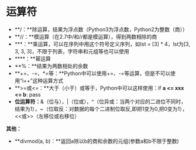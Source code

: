 # 运算符

* **/：**除运算，结果为浮点数（Python3为浮点数，Python2为整数（商））
* **//：**模运算（在2.7中/和//都是模运算），得到两数相除的商
* **\*：**乘运算，可以在序列中用这个符号定义序列，如lst = \[3\] \* 4，lst为\[3, 3, 3, 3\]，不限于列表，字符串和元组等也可以使用
* **\*\*：**幂运算
* **%：**结果为两数相处的余数
* **+=、-=、\*=等：**Python中可以使用+=、-=等运算，但是不可以使用“i++”这种运算方式
* **&gt;=或&lt;=：**大于（小于）或等于，Python中可以这样使用：if **a &lt;= xxx &lt;= b**: pass
* **位运算符：**&（位与），\|（位或），^（位异或：当两个对应的二进位不同时，结果为1），~（位取反：对数据的每个二进制位取反,即把1变为0,把0变为1），&lt;&lt;或&gt;&gt;（左移位或右移位）



**其他：**

* **divmod\(a, b\)：**返回a除以b的商和余数的元组\(参数a和b不限于整数\)



